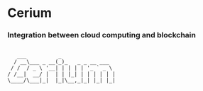 # Cerium
### Integration between cloud computing and blockchain

<code>
   ___          _                   
  / __\___ _ __(_)_   _ _ __ ___  
 / /  / _ \ '__| | | | | '_ ` _ \  
/ /__|  __/ |  | | |_| | | | | | |  
\____/\___|_|  |_|\__,_|_| |_| |_|  
</code>
